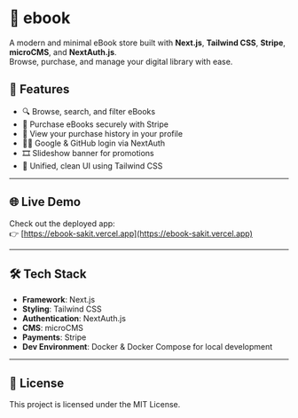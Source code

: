 # 📘 ebook

A modern and minimal eBook store built with **Next.js**, **Tailwind CSS**, **Stripe**, **microCMS**, and **NextAuth.js**.  
Browse, purchase, and manage your digital library with ease.

## 🚀 Features

- 🔍 Browse, search, and filter eBooks
- 🛒 Purchase eBooks securely with Stripe
- 🧾 View your purchase history in your profile
- 🧑‍💻 Google & GitHub login via NextAuth
- 🎞️ Slideshow banner for promotions
- 💎 Unified, clean UI using Tailwind CSS

---

## 🌐 Live Demo

Check out the deployed app:  
👉 [https://ebook-sakit.vercel.app](https://ebook-sakit.vercel.app)

---

## 🛠️ Tech Stack

- **Framework**: Next.js
- **Styling**: Tailwind CSS
- **Authentication**: NextAuth.js
- **CMS**: microCMS
- **Payments**: Stripe
- **Dev Environment**: Docker & Docker Compose for local development

---

## 📄 License

This project is licensed under the MIT License.
